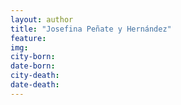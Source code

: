 ```yaml
---
layout: author
title: "Josefina Peñate y Hernández"
feature: 
img:
city-born: 
date-born: 
city-death: 
date-death:
---
```

